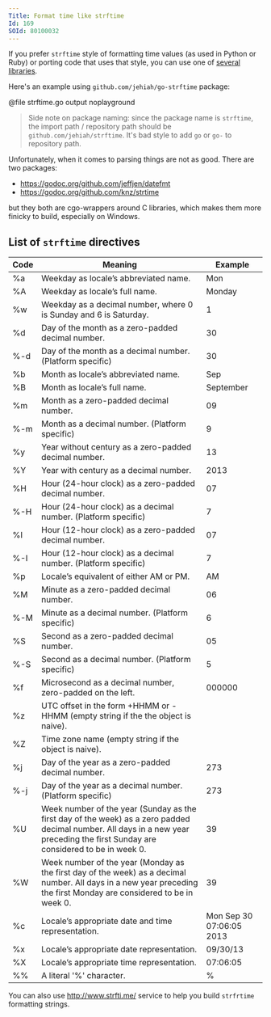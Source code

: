 ```yaml
---
Title: Format time like strftime
Id: 169
SOId: 80100032
---
```


If you prefer `strftime` style of formatting time values (as used in Python or Ruby) or porting code that uses that style, you can use one of [several libraries](https://godoc.org/?q=strftime).

Here's an example using `github.com/jehiah/go-strftime` package:

@file strftime.go output noplayground

> Side note on package naming: since the package name is `strftime`, the import path / repository path should be `github.com/jehiah/strftime`. It's bad style to add `go` or `go-` to repository path.

Unfortunately, when it comes to parsing things are not as good. There are two packages:
* https://godoc.org/github.com/jeffjen/datefmt
* https://godoc.org/github.com/knz/strtime

but they both are cgo-wrappers around C libraries, which makes them more finicky to build, especially on Windows.

<!-- TODO: mention https://github.com/bmuller/arrow or write my own library that does both parsing and formatting -->

## List of `strftime` directives

|Code|Meaning|Example|
|----|-------|-------|
|%a|Weekday as locale’s abbreviated name.|Mon|
|%A|Weekday as locale’s full name.|Monday|
|%w|Weekday as a decimal number, where 0 is Sunday and 6 is Saturday.|1|
|%d|Day of the month as a zero-padded decimal number.|30|
|%-d|Day of the month as a decimal number. (Platform specific)|30|
|%b|Month as locale’s abbreviated name.|Sep|
|%B|Month as locale’s full name.|September|
|%m|Month as a zero-padded decimal number.|09|
|%-m|Month as a decimal number. (Platform specific)|9|
|%y|Year without century as a zero-padded decimal number.|13|
|%Y|Year with century as a decimal number.|2013|
|%H|Hour (24-hour clock) as a zero-padded decimal number.|07|
|%-H|Hour (24-hour clock) as a decimal number. (Platform specific)|7|
|%I|Hour (12-hour clock) as a zero-padded decimal number.|07|
|%-I|Hour (12-hour clock) as a decimal number. (Platform specific)|7|
|%p|Locale’s equivalent of either AM or PM.|AM|
|%M|Minute as a zero-padded decimal number.|06|
|%-M|Minute as a decimal number. (Platform specific)|6|
|%S|Second as a zero-padded decimal number.|05|
|%-S|Second as a decimal number. (Platform specific)|5|
|%f|Microsecond as a decimal number, zero-padded on the left.|000000|
|%z|UTC offset in the form +HHMM or -HHMM (empty string if the the object is naive).|
|%Z|Time zone name (empty string if the object is naive).|
|%j|Day of the year as a zero-padded decimal number.|273|
|%-j|Day of the year as a decimal number. (Platform specific)|273|
|%U|Week number of the year (Sunday as the first day of the week) as a zero padded decimal number. All days in a new year preceding the first Sunday are considered to be in week 0.|39|
|%W|Week number of the year (Monday as the first day of the week) as a decimal number. All days in a new year preceding the first Monday are considered to be in week 0.|39|
|%c|Locale’s appropriate date and time representation.|Mon Sep 30 07:06:05 2013|
|%x|Locale’s appropriate date representation.|09/30/13|
|%X|Locale’s appropriate time representation.|07:06:05|
|%%|A literal '%' character.|%|

You can also use http://www.strfti.me/ service to help you build `strfrtime` formatting strings.
